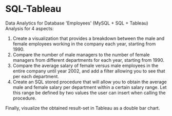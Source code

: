 # SQL-Tableau
Data Analytics for Database 'Employees' (MySQL + SQL + Tableau)
Analysis for 4 aspects:
1. Create a visualization that provides a breakdown between the male and female employees working in the company each year, starting from 1990. 
2. Compare the number of male managers to the number of female managers from different departments for each year, starting from 1990.
3. Compare the average salary of female versus male employees in the entire company until year 2002, and add a filter allowing you to see that per each department.
4. Create an SQL stored procedure that will allow you to obtain the average male and female salary per department within a certain salary range. Let this range be defined by two values the user can insert when calling the procedure.

Finally, visualize the obtained result-set in Tableau as a double bar chart. 
